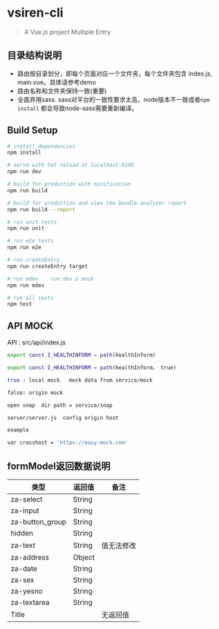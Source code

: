# vsiren-cli
> A Vue.js project Multiple Entry

## 目录结构说明

- 路由按目录划分，即每个页面对应一个文件夹，每个文件夹包含 index.js,
  main.vue。具体请参考demo
- 路由名称和文件夹保持一致(重要)
- 全面弃用sass. sass对平台的一致性要求太高，node版本不一致或者`npm install` 都会导致node-sass需要重新编译。

## Build Setup

``` bash
# install dependencies
npm install

# serve with hot reload at localhost:8100
npm run dev

# build for production with minification
npm run build

# build for production and view the bundle analyzer report
npm run build --report

# run unit tests
npm run unit

# run e2e tests
npm run e2e

# run createEntry
npm run createEntry target

# run mdev    run dev & mock
npm run mdev

# run all tests
npm test
```

## API MOCK

API : src/api/index.js

``` bash
export const I_HEALTHINFORM = path(healthInform)

export const I_HEALTHINFORM = path(healthInform， true)

true : local mock   mock data from service/mock

false: origin mock

open snap  dir path = service/snap

server/server.js  config origin host

example

var crosshost = 'https://easy-mock.com'

```

## formModel返回数据说明

| 类型            | 返回值 | 备注       |
| --------------- | ------ | ---------- |
| za-select       | String |            |
| za-input        | String |            |
| za-button_group | String |            |
| hidden          | String |            |
| za-text         | String | 值无法修改 |
| za-address      | Object |            |
| za-date         | String |            |
| za-sex          | String |            |
| za-yesno        | String |            |
| za-textarea     | String |            |
| Title           |        | 无返回值   |

